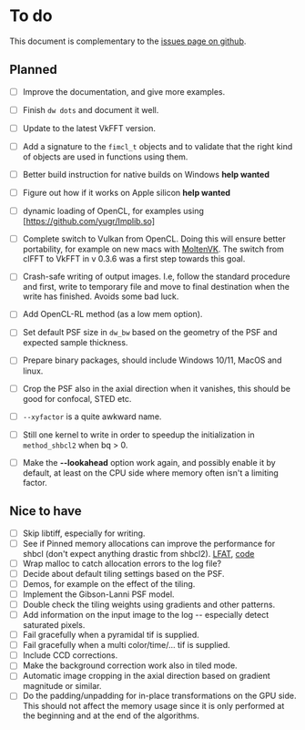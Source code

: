 # To do

This document is complementary to the [issues page on
github](https://github.com/elgw/deconwolf/issues).

## Planned

- [ ] Improve the documentation, and give more examples.

- [ ] Finish `dw dots` and document it well.

- [ ] Update to the latest VkFFT version.

- [ ] Add a signature to the `fimcl_t` objects and to validate that
      the right kind of objects are used in functions using them.

- [ ] Better build instruction for native builds on Windows **help wanted**

- [ ] Figure out how if it works on Apple silicon **help wanted**

- [ ] dynamic loading of OpenCL, for examples using [https://github.com/yugr/Implib.so]

- [ ] Complete switch to Vulkan from OpenCL. Doing this will ensure
      better portability, for example on new macs with
      [MoltenVK](https://github.com/KhronosGroup/MoltenVK). The switch
      from clFFT to VkFFT in v 0.3.6 was a first step towards this goal.

- [ ] Crash-safe writing of output images. I.e, follow the standard
  procedure and first, write to temporary file and move to final
  destination when the write has finished. Avoids some bad luck.

- [ ] Add OpenCL-RL method (as a low mem option).

- [ ] Set default PSF size in `dw_bw` based on the geometry of the PSF
and expected sample thickness.

- [ ] Prepare binary packages, should include Windows 10/11, MacOS and
      linux.

- [ ] Crop the PSF also in the axial direction when it vanishes, this
      should be good for confocal, STED etc.

- [ ] `--xyfactor` is a quite awkward name.

- [ ] Still one kernel to write in order to speedup the initialization
      in `method_shbcl2` when bq > 0.

- [ ] Make the **--lookahead** option work again, and possibly enable
      it by default, at least on the CPU side where memory often isn't
      a limiting factor.

## Nice to have
- [ ] Skip libtiff, especially for writing.
- [ ] See if Pinned memory allocations can improve the performance for shbcl (don't expect anything drastic from shbcl2).
[LFAT](https://ltfat.github.io/notes/ltfatnote017.pdf),
[code](https://github.com/ltfat/ltfat/blob/master/fourier/nextfastfft.m)
- [ ] Wrap malloc to catch allocation errors to the log file?
- [ ] Decide about default tiling settings based on the PSF.
- [ ] Demos, for example on the effect of the tiling.
- [ ] Implement the Gibson-Lanni PSF model.
- [ ] Double check the tiling weights using gradients and other patterns.
- [ ] Add information on the input image to the log -- especially
detect saturated pixels.
- [ ] Fail gracefully when a pyramidal tif is supplied.
- [ ] Fail gracefully when a multi color/time/... tif is supplied.
- [ ] Include CCD corrections.
- [ ] Make the background correction work also in tiled mode.
- [ ] Automatic image cropping in the axial direction based on
      gradient magnitude or similar.
- [ ] Do the padding/unpadding for in-place transformations on the GPU
      side. This should not affect the memory usage since it is only
      performed at the beginning and at the end of the algorithms.
